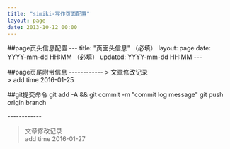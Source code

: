 ```yaml
---
title: "simiki-写作页面配置"
layout: page
date: 2013-10-12 00:00
---
```


##page页头信息配置
	---
	title: "页面头信息"  （必填）
	layout: page
	date: YYYY-mm-dd HH:MM    （必填）
	updated: YYYY-mm-dd HH:MM
	---

##page页尾附带信息
	\------------
	> 文章修改记录  
	> add time 2016-01-25

##git提交命令
	git add -A && git commit -m "commit log message"
	git push origin branch

\------------
> 文章修改记录  
> add time 2016-01-27
